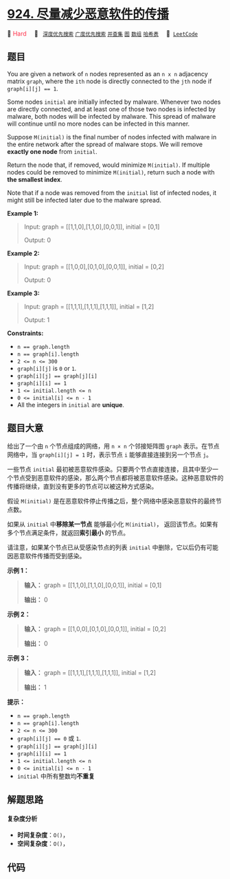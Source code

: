 # [924. 尽量减少恶意软件的传播](https://leetcode.com/problems/minimize-malware-spread)

🔴 <font color=#ff334b>Hard</font>&emsp; 🔖&ensp; [`深度优先搜索`](/leetcode/outline/tag/depth-first-search.md) [`广度优先搜索`](/leetcode/outline/tag/breadth-first-search.md) [`并查集`](/leetcode/outline/tag/union-find.md) [`图`](/leetcode/outline/tag/graph.md) [`数组`](/leetcode/outline/tag/array.md) [`哈希表`](/leetcode/outline/tag/hash-table.md)&emsp; 🔗&ensp;[`LeetCode`](https://leetcode.com/problems/minimize-malware-spread)


## 题目

You are given a network of `n` nodes represented as an `n x n` adjacency
matrix `graph`, where the `ith` node is directly connected to the `jth` node
if `graph[i][j] == 1`.

Some nodes `initial` are initially infected by malware. Whenever two nodes are
directly connected, and at least one of those two nodes is infected by
malware, both nodes will be infected by malware. This spread of malware will
continue until no more nodes can be infected in this manner.

Suppose `M(initial)` is the final number of nodes infected with malware in the
entire network after the spread of malware stops. We will remove **exactly one
node** from `initial`.

Return the node that, if removed, would minimize `M(initial)`. If multiple
nodes could be removed to minimize `M(initial)`, return such a node with **the
smallest index**.

Note that if a node was removed from the `initial` list of infected nodes, it
might still be infected later due to the malware spread.



**Example 1:**

> Input: graph = [[1,1,0],[1,1,0],[0,0,1]], initial = [0,1]
> 
> Output: 0

**Example 2:**

> Input: graph = [[1,0,0],[0,1,0],[0,0,1]], initial = [0,2]
> 
> Output: 0

**Example 3:**

> Input: graph = [[1,1,1],[1,1,1],[1,1,1]], initial = [1,2]
> 
> Output: 1

**Constraints:**

  * `n == graph.length`
  * `n == graph[i].length`
  * `2 <= n <= 300`
  * `graph[i][j]` is `0` or `1`.
  * `graph[i][j] == graph[j][i]`
  * `graph[i][i] == 1`
  * `1 <= initial.length <= n`
  * `0 <= initial[i] <= n - 1`
  * All the integers in `initial` are **unique**.


## 题目大意

给出了一个由 `n` 个节点组成的网络，用 `n × n` 个邻接矩阵图 `graph` 表示。在节点网络中，当 `graph[i][j] = 1`
时，表示节点 `i` 能够直接连接到另一个节点 `j`。

一些节点 `initial`
最初被恶意软件感染。只要两个节点直接连接，且其中至少一个节点受到恶意软件的感染，那么两个节点都将被恶意软件感染。这种恶意软件的传播将继续，直到没有更多的节点可以被这种方式感染。

假设 `M(initial)` 是在恶意软件停止传播之后，整个网络中感染恶意软件的最终节点数。

如果从 `initial` 中**移除某一节点** 能够最小化 `M(initial)`， 返回该节点。如果有多个节点满足条件，就返回**索引最小**
的节点。

请注意，如果某个节点已从受感染节点的列表 `initial` 中删除，它以后仍有可能因恶意软件传播而受到感染。



**示例 1：**

> 
> 
> 
> 
> 
> **输入：** graph = [[1,1,0],[1,1,0],[0,0,1]], initial = [0,1]
> 
> **输出：** 0
> 
> 

**示例 2：**

> 
> 
> 
> 
> 
> **输入：** graph = [[1,0,0],[0,1,0],[0,0,1]], initial = [0,2]
> 
> **输出：** 0
> 
> 

**示例 3：**

> 
> 
> 
> 
> 
> **输入：** graph = [[1,1,1],[1,1,1],[1,1,1]], initial = [1,2]
> 
> **输出：** 1
> 
> 



**提示：**

  * `n == graph.length`
  * `n == graph[i].length`
  * `2 <= n <= 300`
  * `graph[i][j] == 0` 或 `1`.
  * `graph[i][j] == graph[j][i]`
  * `graph[i][i] == 1`
  * `1 <= initial.length <= n`
  * `0 <= initial[i] <= n - 1`
  * `initial` 中所有整数均**不重复**


## 解题思路

#### 复杂度分析

- **时间复杂度**：`O()`，
- **空间复杂度**：`O()`，

## 代码

```javascript

```